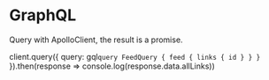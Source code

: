 GraphQL
=======

Query with ApolloClient, the result is a promise.

  client.query({
    query: gql`
      query FeedQuery {
        feed {
          links {
            id
          }
        }
      }
    `
  }).then(response => console.log(response.data.allLinks))
